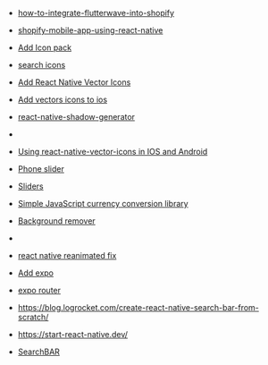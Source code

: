 - [how-to-integrate-flutterwave-into-shopify](https://flutterwave.com/us/support/integrations/how-to-integrate-flutterwave-into-shopify)
- [shopify-mobile-app-using-react-native](https://www.emizentech.com/blog/shopify-mobile-app-using-react-native.html)
- [Add Icon pack](https://blog.logrocket.com/react-native-vector-icons-fonts-react-native-app-ui/)
- [search icons](https://oblador.github.io/react-native-vector-icons/)
- [Add React Native Vector Icons](https://www.youtube.com/watch?v=1d5Dtc1UL1c&t=4s)
- [Add vectors icons to ios](https://www.crowdbotics.com/blog/how-to-create-a-custom-tab-bar-in-react-native)
- [react-native-shadow-generator](https://10015.io/tools/react-native-shadow-generator)
- [](https://www.appsloveworld.com/reactjs/100/7/how-to-create-two-columns-with-space-beetwen-in-react-native-flatlist)

- [Using react-native-vector-icons in IOS and Android](https://aboutreact.com/react-native-vector-icons/)

- [Phone slider](https://youtu.be/ucpoqa2-74s)
- [Sliders](https://youtu.be/2TgArwz6je8)
- [Simple JavaScript currency conversion library](http://openexchangerates.github.io/money.js/)
- [Background remover](https://removal.ai/#)
- [](https://blog.logrocket.com/smooth-animations-react-native-reanimated-3/)
- [react native reanimated fix]()
- [Add expo](https://youtu.be/Ua8-N-iZ9cM)
- [expo router](https://youtu.be/yyGS0adZdsU)
- https://blog.logrocket.com/create-react-native-search-bar-from-scratch/
- https://start-react-native.dev/
- [SearchBAR](https://github.dev/kevintomas1995/logRocket_searchBar)